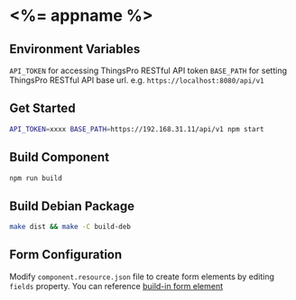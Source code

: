# <%= appname %>

## Environment Variables
`API_TOKEN` for accessing ThingsPro RESTful API token
`BASE_PATH` for setting ThingsPro RESTful API base url. e.g. `https://localhost:8080/api/v1`

## Get Started
```sh
API_TOKEN=xxxx BASE_PATH=https://192.168.31.11/api/v1 npm start
```

## Build Component
```sh
npm run build
```

## Build Debian Package
```sh
make dist && make -C build-deb
```

## Form Configuration
Modify `component.resource.json` file to create form elements by editing `fields` property.
You can reference [build-in form element](https://github.com/Sanji-IO/sanji-core-ui#form-config)
